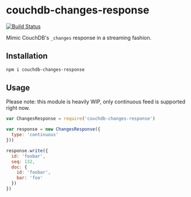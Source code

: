 # couchdb-changes-response
[![Build Status](https://travis-ci.org/mmalecki/couchdb-changes-response.svg?branch=master)](https://travis-ci.org/mmalecki/couchdb-changes-response)

Mimic CouchDB's `_changes` response in a streaming fashion.

## Installation
```sh
npm i couchdb-changes-response
```

## Usage
Please note: this module is heavily WIP, only continuous feed is supported
right now.

```js
var ChangesResponse = require('couchdb-changes-response')

var response = new ChangesResponse({
  type: 'continuous'
}))

response.write({
  id: 'foobar',
  seq: 132,
  doc: {
    id: 'foobar',
    bar: 'foo'
  })
})
```
